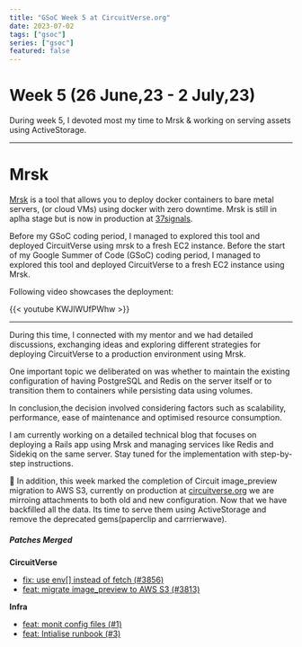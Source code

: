 ```yaml
---
title: "GSoC Week 5 at CircuitVerse.org"
date: 2023-07-02
tags: ["gsoc"]
series: ["gsoc"]
featured: false
---
```



# Week 5 (26 June,23 - 2 July,23)

During week 5, I devoted most my time to Mrsk & working on serving assets using ActiveStorage.

---

# Mrsk

[Mrsk](https://mrsk.dev/) is a tool that allows you to deploy docker containers to bare metal servers, (or cloud VMs)
using docker with zero downtime. Mrsk is still in aplha stage but is now in production at [37signals](https://37signals.com/). 

Before my GSoC coding period, I managed to explored this tool and deployed CircuitVerse using mrsk to a fresh EC2 instance.
Before the start of my Google Summer of Code (GSoC) coding period, I managed to explored this tool and deployed CircuitVerse
to a fresh EC2 instance using Mrsk.

Following video showcases the deployment:

{{< youtube KWJlWUfPWhw >}}

---

During this time, I connected with my mentor and we had detailed discussions, exchanging ideas and exploring different strategies for deploying CircuitVerse to a production environment using Mrsk.

One important topic we deliberated on was whether to maintain the existing configuration of having PostgreSQL and Redis on 
the server itself or to transition them to containers while persisting data using volumes. 

In conclusion,the decision involved considering factors such as scalability, performance, ease of maintenance and optimised resource consumption. 

I am currently working on a detailed technical blog that focuses on deploying a Rails app using Mrsk and managing services like 
Redis and Sidekiq on the same server. Stay tuned for the implementation with step-by-step instructions.

🎉 In addition, this week marked the completion of Circuit image_preview migration to AWS S3, currently on production at 
[circuitverse.org](https://circuitverse.org/) we are mirroing attachments to both old and new configuration. Now that 
we have backfilled all the data. Its time to serve them using ActiveStorage and remove the deprecated gems(paperclip and
carrrierwave).


##### Patches Merged

**CircuitVerse**

- [fix: use env[] instead of fetch (#3856)](https://github.com/CircuitVerse/CircuitVerse/pull/3856)
- [feat: migrate image_preview to AWS S3 (#3813)](https://github.com/CircuitVerse/CircuitVerse/pull/3813)


**Infra**

- [feat: monit config files (#1)](https://github.com/CircuitVerse/infra/pull/1)
- [feat: Intialise runbook (#3)](https://github.com/CircuitVerse/infra/pull/3)
